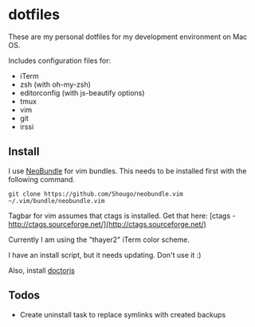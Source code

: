 dotfiles
========

These are my personal dotfiles for my development environment on Mac OS.

Includes configuration files for:
- iTerm
- zsh (with oh-my-zsh)
- editorconfig (with js-beautify options)
- tmux
- vim
- git
- irssi

Install
-------

I use [NeoBundle](https://github.com/Shougo/neobundle.vim) for vim bundles. This needs to be installed first with the following command.

    git clone https://github.com/Shougo/neobundle.vim ~/.vim/bundle/neobundle.vim

Tagbar for vim assumes that ctags is installed. Get that here: [ctags - http://ctags.sourceforge.net/](http://ctags.sourceforge.net/)

Currently I am using the "thayer2" iTerm color scheme.

I have an install script, but it needs updating. Don't use it :)

Also, install [doctorjs](https://github.com/mozilla/doctorjs)

Todos
-----
- Create uninstall task to replace symlinks with created backups
